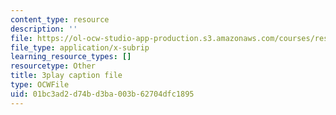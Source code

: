 ```yaml
---
content_type: resource
description: ''
file: https://ol-ocw-studio-app-production.s3.amazonaws.com/courses/res-ll-005-mathematics-of-big-data-and-machine-learning-january-iap-2020/01bc3ad2d74bd3ba003b62704dfc1895_iCAZLl6nq4c.srt
file_type: application/x-subrip
learning_resource_types: []
resourcetype: Other
title: 3play caption file
type: OCWFile
uid: 01bc3ad2-d74b-d3ba-003b-62704dfc1895
---
```

